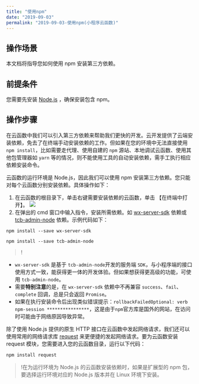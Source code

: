 ```yaml
---
title: "使用npm"
date: "2019-09-03"
permalink: "2019-09-03-使用npm(小程序云函数)"
---
```



## 操作场景

本文档将指导您如何使用 npm 安装第三方依赖。

## 前提条件

您需要先安装 [Node.js](https://nodejs.org/en/) ，确保安装包含 npm。

## 操作步骤

在云函数中我们可以引入第三方依赖来帮助我们更快的开发。云开发提供了云端安装依赖，免去了在终端手动安装依赖的工作。但如果在您的环境中无法直接使用 `npm install`，比如需要走代理、使用自建的 `npm` 源站、本地调试云函数、使用其他包管理器如 `yarn` 等的情况，则不能使用工具的自动安装依赖，需手工执行相应依赖安装命令。

云函数的运行环境是 Node.js，因此我们可以使用 npm 安装第三方依赖。您只能对每个云函数分别安装依赖。具体操作如下：

1. 在云函数的根目录下，单击右键需要安装依赖的云函数，单击 【在终端中打开】。
   ![](https://main.qcloudimg.com/raw/fd5aad2eec439e3b4f78daa42a147862.png)
2. 在弹出的 cmd 窗口中输入指令，安装所需依赖。如 [wx-server-sdk](https://developers.weixin.qq.com/miniprogram/dev/wxcloud/reference-server-api/) 依赖或 [tcb-admin-node](https://github.com/TencentCloudBase/tcb-admin-node) 依赖。示例代码如下：

```text
npm install --save wx-server-sdk
```

```
npm install --save tcb-admin-node
```

> !

- `wx-server-sdk` 是基于 `tcb-admin-node`开发的服务端 `SDK`，与小程序端的接口使用方式一致，能获得更一体的开发体验。但如果想获得更高级的功能，可使用 `tcb-admin-node`。
- 需要**特别注意**的是，在 `wx-server-sdk` 依赖中不再兼容 `success`、`fail`、`complete` 回调，总是只会返回 `Promise`。
- 如果在执行安装命令后出现类似错误提示：`rollbackFailedOptional: verb npm-session ****************`，这是由于`npm`官方库是国外的网站，在访问时可能由于网络原因导致异常。

除了使用 Node.js 提供的原生 HTTP 接口在云函数中发起网络请求，我们还可以使用常用的网络请求库 [request](https://github.com/request/request) 来更便捷的发起网络请求。要为云函数安装 request 模块，您需要进入您的云函数目录，运行以下代码：

```javascript
npm install request
```

> !在为运行环境为 Node.js 的云函数安装依赖时，如果是扩展型的 npm 包，要选择运行环境对应的 Node.js 版本并在 Linux 环境下安装。
